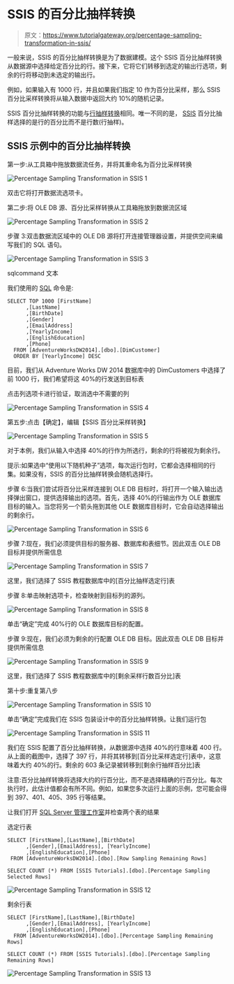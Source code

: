 # SSIS 的百分比抽样转换

> 原文：<https://www.tutorialgateway.org/percentage-sampling-transformation-in-ssis/>

一般来说，SSIS 的百分比抽样转换是为了数据建模。这个 SSIS 百分比抽样转换从数据源中选择给定百分比的行。接下来，它将它们转移到选定的输出行选项，剩余的行将移动到未选定的输出行。

例如，如果输入有 1000 行，并且如果我们指定 10 作为百分比采样，那么 SSIS 百分比采样转换将从输入数据中返回大约 10%的随机记录。

SSIS 百分比抽样转换的功能与[行抽样转换](https://www.tutorialgateway.org/row-sampling-transformation-in-ssis/)相同。唯一不同的是， [SSIS](https://www.tutorialgateway.org/ssis/) 百分比抽样选择的是行的百分比而不是行数(行抽样)。

## SSIS 示例中的百分比抽样转换

第一步:从工具箱中拖放数据流任务，并将其重命名为百分比采样转换

![Percentage Sampling Transformation in SSIS 1](img/754faf8b472cd179f01641165e8518f9.png)

双击它将打开数据流选项卡。

第二步:将 OLE DB 源、百分比采样转换从工具箱拖放到数据流区域

![Percentage Sampling Transformation in SSIS 2](img/4836f54bedee61648db87f67f4a52add.png)

步骤 3:双击数据流区域中的 OLE DB 源将打开连接管理器设置，并提供空间来编写我们的 SQL 语句。

![Percentage Sampling Transformation in SSIS 3](img/0c60a15279e5485306f15085eece002e.png)

sqlcommand 文本

我们使用的 [SQL](https://www.tutorialgateway.org/sql/) 命令是:

```
SELECT TOP 1000 [FirstName]
      ,[LastName]
      ,[BirthDate]
      ,[Gender]
      ,[EmailAddress]
      ,[YearlyIncome]
      ,[EnglishEducation]
      ,[Phone]
  FROM [AdventureWorksDW2014].[dbo].[DimCustomer]
  ORDER BY [YearlyIncome] DESC
```

目前，我们从 Adventure Works DW 2014 数据库中的 DimCustomers 中选择了前 1000 行，我们希望将这 40%的行发送到目标表

点击列选项卡进行验证，取消选中不需要的列

![Percentage Sampling Transformation in SSIS 4](img/c49f67ac5577f3101786f845cd53c1e8.png)

第五步:点击【确定】，编辑【SSIS 百分比采样转换】

![Percentage Sampling Transformation in SSIS 5](img/6ef7e16f92a6d4687584fb264347ea18.png)

对于本例，我们从输入中选择 40%的行作为所选行，剩余的行将被视为剩余行。

提示:如果选中“使用以下随机种子”选项，每次运行包时，它都会选择相同的行集。如果没有，SSIS 的百分比抽样转换会随机选择行。

步骤 6:当我们尝试将百分比采样连接到 OLE DB 目标时，将打开一个输入输出选择弹出窗口，提供选择输出的选项。首先，选择 40%的行输出作为 OLE 数据库目标的输入。当您将另一个箭头拖到其他 OLE 数据库目标时，它会自动选择输出的剩余行。

![Percentage Sampling Transformation in SSIS 6](img/2b86994b29f13eab1fd81df3dbe2af8c.png)

步骤 7:现在，我们必须提供目标的服务器、数据库和表细节。因此双击 OLE DB 目标并提供所需信息

![Percentage Sampling Transformation in SSIS 7](img/88073ec458a45ea6e69aa54e226d296c.png)

这里，我们选择了 SSIS 教程数据库中的[百分比抽样选定行]表

步骤 8:单击映射选项卡，检查映射到目标列的源列。

![Percentage Sampling Transformation in SSIS 8](img/9486293e3fd5db406d1cbeb27b53ef82.png)

单击“确定”完成 40%行的 OLE 数据库目标的配置。

步骤 9:现在，我们必须为剩余的行配置 OLE DB 目标。因此双击 OLE DB 目标并提供所需信息

![Percentage Sampling Transformation in SSIS 9](img/073eaa1dc8ed5713292db5763baca27a.png)

这里，我们选择了 SSIS 教程数据库中的[剩余采样行数百分比]表

第十步:重复第八步

![Percentage Sampling Transformation in SSIS 10](img/9e705b66e8874078c72692ee476bc5f5.png)

单击“确定”完成我们在 SSIS 包装设计中的百分比抽样转换。让我们运行包

![Percentage Sampling Transformation in SSIS 11](img/df715604992bc32956629205087ef0f8.png)

我们在 SSIS 配置了百分比抽样转换，从数据源中选择 40%的行意味着 400 行。从上面的截图中，选择了 397 行，并将其转移到[百分比采样选定行]表中，这意味着大约 40%的行。剩余的 603 条记录被转移到[剩余行抽样百分比]表

注意:百分比抽样转换将选择大约的行百分比，而不是选择精确的行百分比。每次执行时，此估计值都会有所不同。例如，如果您多次运行上面的示例，您可能会得到 397、401、405、395 行等结果。

让我们打开 [SQL Server 管理工作室](https://www.tutorialgateway.org/sql/)并检查两个表的结果

选定行表

```
SELECT [FirstName],[LastName],[BirthDate]
      ,[Gender],[EmailAddress], [YearlyIncome]
      ,[EnglishEducation],[Phone]
 FROM [AdventureWorksDW2014].[dbo].[Row Sampling Remaining Rows]

SELECT COUNT (*) FROM [SSIS Tutorials].[dbo].[Percentage Sampling Selected Rows]
```

![Percentage Sampling Transformation in SSIS 12](img/4be4fc0acbea61ba79d109473c76a6b9.png)

剩余行表

```
SELECT [FirstName],[LastName],[BirthDate]
      ,[Gender],[EmailAddress], [YearlyIncome]
      ,[EnglishEducation],[Phone]
  FROM [AdventureWorksDW2014].[dbo].[Percentage Sampling Remaining Rows]

SELECT COUNT (*) FROM [SSIS Tutorials].[dbo].[Percentage Sampling Remaining Rows]
```

![Percentage Sampling Transformation in SSIS 13](img/eec3bda657c61f72f30ca314f214a3aa.png)